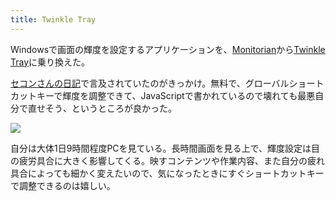 ```yaml
---
title: Twinkle Tray
---
```

Windowsで画面の輝度を設定するアプリケーションを、[Monitorian](https://apps.microsoft.com/store/detail/monitorian/9NW33J738BL0)から[Twinkle Tray](https://apps.microsoft.com/store/detail/twinkle-tray-brightness-slider/9PLJWWSV01LK)に乗り換えた。

[セコンさんの日記](https://secon.dev/entry/2022/06/02/210000/)で言及されていたのがきっかけ。無料で、グローバルショートカットキーで輝度を調整できて、JavaScriptで書かれているので壊れても最悪自分で直せそう、というところが良かった。

![](https://lh3.googleusercontent.com/docs/ADP-6oHKM3CDgZrVr0_gjNjVMPaiLkChsQr9yKt_w24VvZU90vDFHHNCzE2UpmRCH0EFYI0l1Qcep1h7wP6VKY0V9V9L0j7-I_DR9Iq2V-Mt26bdjcphOw-oGo_oxBkZj53QqOOMRq84jVjztC1Eis9hC64pabYU7L7Uozy_HHKbP_awZ4hvXIcZiURKPvu6Z40GEW5SM5jg4e_M5o_OU6yy-Kg9qyaB4I4hj4EEYDgI-6D73xERL9Tb9ofAKw3izlf8rspbL5DPAzMcuDCPgz9t7i0QFR7DJDnNilPmCvW6TS3jOr77XxB1_vAS96VK93S-rw_3Fc8ZtQGjCTaynZnhWiFUbt3693Ydn794X2Srj0dbrKeadbObwv0Rit60pCpx0Ruzkem-Gz1ANfCTUhXBiZ7vZG4B2PlIWEQsuu8N1dM8nLOqL05mzCEoZ5cLTxodEcly7FQoqmr1yDtM2TcalIbEedJeXD4L1DGqpANET-7BXRqn_jSlu_jknoFPKRBYPGuOvbCNZKXJfdxIXAgC1sNzN_x7Heft0jlnMMlvJL_fiiX0C_xD8xw3dSw5KOh6SSJpmpnes7xs7kBIum0VJ-CdWznu0HzPHzwgw4m7lSN1zwBKi1krXKAlAtONl3ome1Flv-7u4uaVfWytvVEQ2db5ybjKi8X6Zx0hYWHENd_9-MeBUr8eUaHg_QFqtfD10PC8g68Pze1f-x3JonnmLJN2Tz_AxVBZ7hnR2nLtHTaVgUtw-SszjATZzD41g6SGg2oF-wUOl5OaHbCBhvYZB-n7OZNN2CCzTMuXVStCN8pjjGd0J7pwjprQPjs2y75gDvmkcfUaA6ulyvpATwqzlb2R4A6SyFpL0Be1Hb9fUs-ErEVoZofjrrCCms3vQIwmTzqSxvLutBaKSWY4sunhNSmJCS-x2xrNEaKqLwogY8VGquralYj4vqBNDLu0HBodh_huCYvduvG54r3XOSDlHxeWbP0wF1Wv87AcduKj6eeMrUNoWSnYcBlXJtZnr4duW5MH26UCPuPP4mDd0eakcJdB2ILe-4iehXVSt2zjB9wahttKrY8hVBE30qXnCZkBInqxPpk5NDap5DXHLLsQEabuU69MW5ZS7RTWh5bh0TDDC0I7tTUgjJke6zNZu7q_jMXWiwklO-i4BIfQIKzx7tzcjZzt0AcfaMYfWohhHZx84OaEWh7GJ9ivNQ2oETZGMuFn7HVxhjYZ16pi3hrtNiCUxuwL6QSFdyETMY_Aa6hzI4TI)

自分は大体1日9時間程度PCを見ている。長時間画面を見る上で、輝度設定は目の疲労具合に大きく影響してくる。映すコンテンツや作業内容、また自分の疲れ具合によっても細かく変えたいので、気になったときにすぐショートカットキーで調整できるのは嬉しい。
